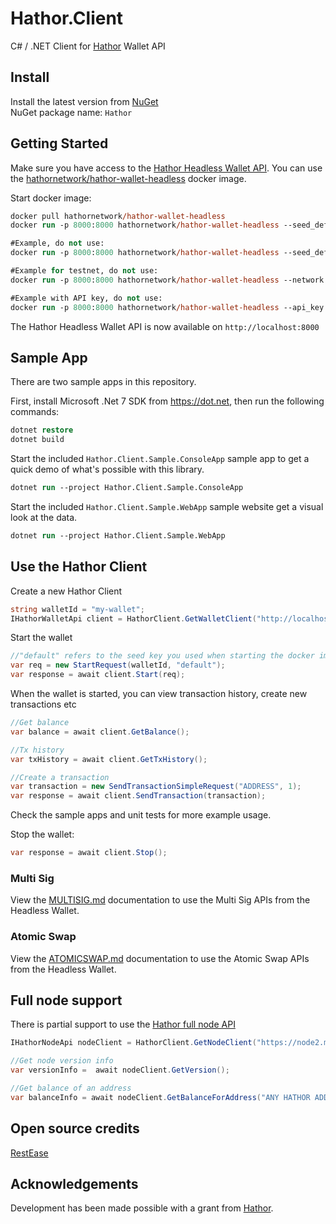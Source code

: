 # Hathor.Client

C# / .NET Client for [Hathor](https://hathor.network) Wallet API

## Install
Install the latest version from [NuGet](https://www.nuget.org/packages/Hathor/)  
NuGet package name: `Hathor`

## Getting Started

Make sure you have access to the [Hathor Headless Wallet API](https://github.com/HathorNetwork/hathor-wallet-headless). You can use the [hathornetwork/hathor-wallet-headless](https://hub.docker.com/r/hathornetwork/hathor-wallet-headless) docker image.

Start docker image:
```ps
docker pull hathornetwork/hathor-wallet-headless
docker run -p 8000:8000 hathornetwork/hathor-wallet-headless --seed_default "YOUR 24 SEED WORDS"

#Example, do not use:
docker run -p 8000:8000 hathornetwork/hathor-wallet-headless --seed_default "work above economy captain advance bread logic paddle copper change maze tongue salon sadness cannon fish debris need make purpose usage worth vault shrug"

#Example for testnet, do not use:
docker run -p 8000:8000 hathornetwork/hathor-wallet-headless --network "testnet" --server "https://node1.testnet.hathor.network/v1a/" --seed_default "work above economy captain advance bread logic paddle copper change maze tongue salon sadness cannon fish debris need make purpose usage worth vault shrug"

#Example with API key, do not use:
docker run -p 8000:8000 hathornetwork/hathor-wallet-headless --api_key "MYSECRETKEY" --seed_default "work above economy captain advance bread logic paddle copper change maze tongue salon sadness cannon fish debris need make purpose usage worth vault shrug"
```
The Hathor Headless Wallet API is now available on `http://localhost:8000`

## Sample App
There are two sample apps in this repository.

First, install Microsoft .Net 7 SDK from https://dot.net, then run the following commands:
```ps
dotnet restore
dotnet build
```

Start the included `Hathor.Client.Sample.ConsoleApp` sample app to get a quick demo of what's possible with this library.
```ps
dotnet run --project Hathor.Client.Sample.ConsoleApp
```

Start the included `Hathor.Client.Sample.WebApp` sample website get a visual look at the data.
```ps
dotnet run --project Hathor.Client.Sample.WebApp
```

## Use the Hathor Client

Create a new Hathor Client
```cs
string walletId = "my-wallet";
IHathorWalletApi client = HathorClient.GetWalletClient("http://localhost:8000", walletId, "optional-api-key");
```

Start the wallet
```cs
//"default" refers to the seed key you used when starting the docker image
var req = new StartRequest(walletId, "default");
var response = await client.Start(req);
```

When the wallet is started, you can view transaction history, create new transactions etc
```cs
//Get balance
var balance = await client.GetBalance();

//Tx history
var txHistory = await client.GetTxHistory();

//Create a transaction
var transaction = new SendTransactionSimpleRequest("ADDRESS", 1);
var response = await client.SendTransaction(transaction);
```

Check the sample apps and unit tests for more example usage.

Stop the wallet:
```cs
var response = await client.Stop();
```

### Multi Sig
View the [MULTISIG.md](MULTISIG.md) documentation to use the Multi Sig APIs from the Headless Wallet.

### Atomic Swap
View the [ATOMICSWAP.md](ATOMICSWAP.md) documentation to use the Atomic Swap APIs from the Headless Wallet.

## Full node support
There is partial support to use the [Hathor full node API](https://docs.hathor.network/#)

```cs
IHathorNodeApi nodeClient = HathorClient.GetNodeClient("https://node2.mainnet.hathor.network/v1a/");

//Get node version info
var versionInfo =  await nodeClient.GetVersion();

//Get balance of an address
var balanceInfo = await nodeClient.GetBalanceForAddress("ANY HATHOR ADDRESS")

```

## Open source credits
[RestEase](https://github.com/canton7/RestEase)

## Acknowledgements
Development has been made possible with a grant from [Hathor](https://hathor.network).
